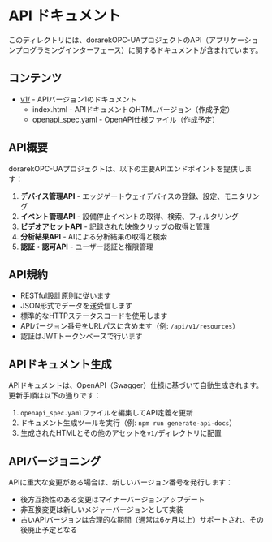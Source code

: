 # API ドキュメント

このディレクトリには、dorarekOPC-UAプロジェクトのAPI（アプリケーションプログラミングインターフェース）に関するドキュメントが含まれています。

## コンテンツ

- [v1/](./v1/) - APIバージョン1のドキュメント
  - index.html - APIドキュメントのHTMLバージョン（作成予定）
  - openapi_spec.yaml - OpenAPI仕様ファイル（作成予定）

## API概要

dorarekOPC-UAプロジェクトは、以下の主要APIエンドポイントを提供します：

1. **デバイス管理API** - エッジゲートウェイデバイスの登録、設定、モニタリング
2. **イベント管理API** - 設備停止イベントの取得、検索、フィルタリング
3. **ビデオアセットAPI** - 記録された映像クリップの取得と管理
4. **分析結果API** - AIによる分析結果の取得と検索
5. **認証・認可API** - ユーザー認証と権限管理

## API規約

- RESTful設計原則に従います
- JSON形式でデータを送受信します
- 標準的なHTTPステータスコードを使用します
- APIバージョン番号をURLパスに含めます（例: `/api/v1/resources`）
- 認証はJWTトークンベースで行います

## APIドキュメント生成

APIドキュメントは、OpenAPI（Swagger）仕様に基づいて自動生成されます。更新手順は以下の通りです：

1. `openapi_spec.yaml`ファイルを編集してAPI定義を更新
2. ドキュメント生成ツールを実行（例: `npm run generate-api-docs`）
3. 生成されたHTMLとその他のアセットを`v1/`ディレクトリに配置

## APIバージョニング

APIに重大な変更がある場合は、新しいバージョン番号を発行します：

- 後方互換性のある変更はマイナーバージョンアップデート
- 非互換変更は新しいメジャーバージョンとして実装
- 古いAPIバージョンは合理的な期間（通常は6ヶ月以上）サポートされ、その後廃止予定となる